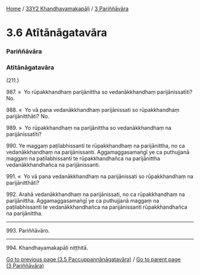 
[Home](/) / [33Y2 Khandhayamakapāḷi](/tipitaka/33Y2.md) / [3 Pariññāvāra](/tipitaka/33Y2/3.md)

# 3.6 Atītānāgatavāra

### Pariññāvāra

### Atītānāgatavāra

(211.)

987\. »  Yo rūpakkhandhaṃ parijānittha so vedanākkhandhaṃ parijānissatīti? No.

988\. «  Yo vā pana vedanākkhandhaṃ parijānissati so rūpakkhandhaṃ parijānitthāti? No.

989\. »  Yo rūpakkhandhaṃ na parijānittha so vedanākkhandhaṃ na parijānissatīti?

990\. Ye maggaṃ paṭilabhissanti te rūpakkhandhaṃ na parijānittha, no ca vedanākkhandhaṃ na parijānissanti. Aggamaggasamaṅgī ye ca puthujjanā maggaṃ na paṭilabhissanti te rūpakkhandhañca na parijānittha vedanākkhandhañca na parijānissanti.

991\. «  Yo vā pana vedanākkhandhaṃ na parijānissati so rūpakkhandhaṃ na parijānitthāti?

992\. Arahā vedanākkhandhaṃ na parijānissati, no ca rūpakkhandhaṃ na parijānittha. Aggamaggasamaṅgī ye ca puthujjanā maggaṃ na paṭilabhissanti te vedanākkhandhañca na parijānissanti rūpakkhandhañca na parijānittha.

---

993\. Pariññāvāro.



---

994\. Khandhayamakapāḷi niṭṭhitā.



[Go to previous page (3.5 Paccuppannānāgatavāra)](/tipitaka/33Y2/3/3.5.md) / [Go to parent page (3 Pariññāvāra)](/tipitaka/33Y2/3.md)


